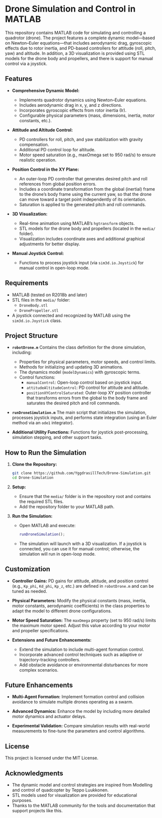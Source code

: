 # Drone Simulation and Control in MATLAB

This repository contains MATLAB code for simulating and controlling a quadrotor (drone). The project features a complete dynamic model—based on Newton–Euler equations—that includes aerodynamic drag, gyroscopic effects due to rotor inertia, and PD-based controllers for attitude (roll, pitch, yaw) and altitude. In addition, a 3D visualization is provided using STL models for the drone body and propellers, and there is support for manual control via a joystick.

## Features

- **Comprehensive Dynamic Model:**
  - Implements quadrotor dynamics using Newton–Euler equations.
  - Includes aerodynamic drag in x, y, and z directions.
  - Incorporates gyroscopic effects from rotor inertia (Ir).
  - Configurable physical parameters (mass, dimensions, inertia, motor constants, etc.).

- **Attitude and Altitude Control:**
  - PD controllers for roll, pitch, and yaw stabilization with gravity compensation.
  - Additional PD control loop for altitude.
  - Motor speed saturation (e.g., maxOmega set to 950 rad/s) to ensure realistic operation.

- **Position Control in the XY Plane:**
  - An outer-loop PD controller that generates desired pitch and roll references from global position errors.
  - Includes a coordinate transformation from the global (inertial) frame to the drone’s body frame using the current yaw, so that the drone can move toward a target point independently of its orientation.
  - Saturation is applied to the generated pitch and roll commands.

- **3D Visualization:**
  - Real-time animation using MATLAB’s `hgtransform` objects.
  - STL models for the drone body and propellers (located in the `media/` folder).
  - Visualization includes coordinate axes and additional graphical adjustments for better display.

- **Manual Joystick Control:**
  - Functions to process joystick input (via `sim3d.io.Joystick`) for manual control in open-loop mode.

## Requirements

- MATLAB (tested on R2018b and later)
- STL files in the `media/` folder:
  - `DroneBody.stl`
  - `DronePropeller.stl`
- A joystick connected and recognized by MATLAB using the `sim3d.io.Joystick` class.

## Project Structure

- **`robotDrone.m`**
  Contains the class definition for the drone simulation, including:
  - Properties for physical parameters, motor speeds, and control limits.
  - Methods for initializing and updating 3D animations.
  - The dynamics model (`modelDynamics`) with gyroscopic terms.
  - Control functions:
    - `manualControl`: Open-loop control based on joystick input.
    - `attitudeAltitudeControl`: PD control for attitude and altitude.
    - `positionXYControlSaturated`: Outer-loop XY position controller that transforms errors from the global to the body frame and saturates the desired pitch and roll commands.

- **`runDroneSimulation.m`**
  The main script that initializes the simulation, processes joystick inputs, and performs state integration (using an Euler method via an `ode1` integrator).

- **Additional Utility Functions:**
  Functions for joystick post-processing, simulation stepping, and other support tasks.

## How to Run the Simulation

1. **Clone the Repository:**

    ```bash
    git clone https://github.com/YggdrasillTech/Drone-Simulation.git
    cd Drone-Simulation
    ```

2. **Setup:**
   - Ensure that the `media/` folder is in the repository root and contains the required STL files.
   - Add the repository folder to your MATLAB path.

3. **Run the Simulation:**
   - Open MATLAB and execute:
     ```matlab
     runDroneSimulation();
     ```
   - The simulation will launch with a 3D visualization. If a joystick is connected, you can use it for manual control; otherwise, the simulation will run in open-loop mode.

## Customization

- **Controller Gains:**
  PD gains for attitude, altitude, and position control (e.g., `Kp_phi`, `Kd_phi`, `Kp_z`, etc.) are defined in `robotDrone.m` and can be tuned as needed.

- **Physical Parameters:**
  Modify the physical constants (mass, inertia, motor constants, aerodynamic coefficients) in the class properties to adapt the model to different drone configurations.

- **Motor Speed Saturation:**
  The `maxOmega` property (set to 950 rad/s) limits the maximum motor speed. Adjust this value according to your motor and propeller specifications.

- **Extensions and Future Enhancements:**
  - Extend the simulation to include multi-agent formation control.
  - Incorporate advanced control techniques such as adaptive or trajectory-tracking controllers.
  - Add obstacle avoidance or environmental disturbances for more complex scenarios.

## Future Enhancements

- **Multi-Agent Formation:**
  Implement formation control and collision avoidance to simulate multiple drones operating as a swarm.

- **Advanced Dynamics:**
  Enhance the model by including more detailed motor dynamics and actuator delays.

- **Experimental Validation:**
  Compare simulation results with real-world measurements to fine-tune the parameters and control algorithms.

## License

This project is licensed under the MIT License.

## Acknowledgments

- The dynamic model and control strategies are inspired from Modelling and control of quadcopter by Teppo Luukkonen.
- STL models used for visualization are provided for educational purposes.
- Thanks to the MATLAB community for the tools and documentation that support projects like this.
